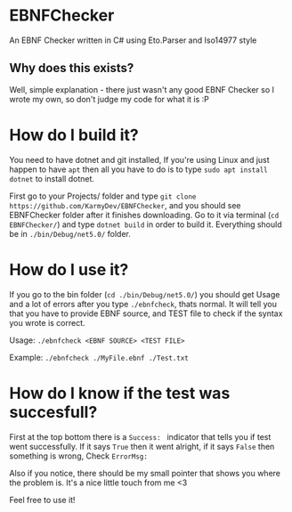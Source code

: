 # EBNFChecker
An EBNF Checker written in C# using Eto.Parser and Iso14977 style

## Why does this exists?
Well, simple explanation - there just wasn't any good EBNF Checker so I wrote my own, so don't judge my code for what it is :P

# How do I build it?
You need to have dotnet and git installed,
If you're using Linux and just happen to have `apt` then all you have to do is to type `sudo apt install dotnet` to install dotnet.

First go to your Projects/ folder and type `git clone https://github.com/KarmyDev/EBNFChecker`, and you should see EBNFChecker folder after it finishes downloading.
Go to it via terminal (`cd EBNFChecker/`) and type `dotnet build` in order to build it.
Everything should be in `./bin/Debug/net5.0/` folder.

# How do I use it?
If you go to the bin folder (`cd ./bin/Debug/net5.0/`) you should get Usage and a lot of errors after you type `./ebnfcheck`, thats normal.
It will tell you that you have to provide EBNF source, and TEST file to check if the syntax you wrote is correct.

Usage: `./ebnfcheck <EBNF SOURCE> <TEST FILE>`

Example: `./ebnfcheck ./MyFile.ebnf ./Test.txt`

# How do I know if the test was succesfull?
First at the top bottom there is a `Success: ` indicator that tells you if test went successfully.
If it says `True` then it went alright, if it says `False` then something is wrong, Check `ErrorMsg:`

Also if you notice, there should be my small pointer that shows you where the problem is. It's a nice little touch from me <3

Feel free to use it!

